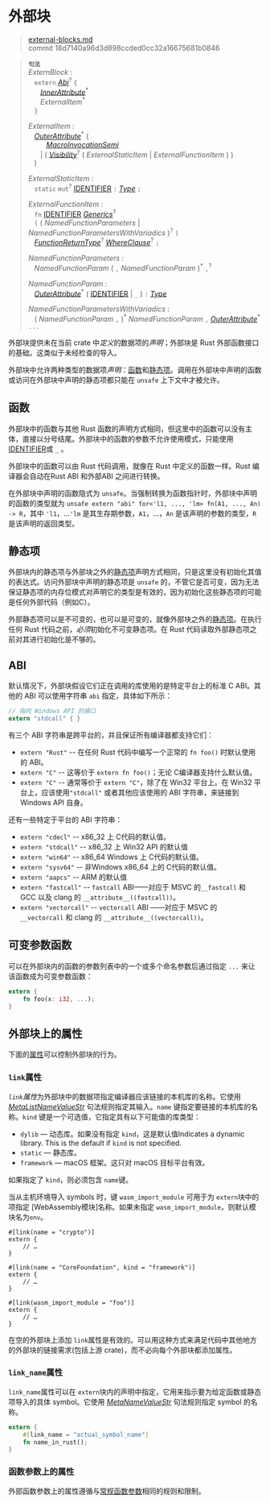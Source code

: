 # 外部块

>[external-blocks.md](https://github.com/rust-lang/reference/blob/master/src/items/external-blocks.md)\
>commit 18d7140a96d3d898ccded0cc32a16675681b0846

> **<sup>句法</sup>**\
> _ExternBlock_ :\
> &nbsp;&nbsp; `extern` [_Abi_]<sup>?</sup> `{`\
> &nbsp;&nbsp; &nbsp;&nbsp; [_InnerAttribute_]<sup>\*</sup>\
> &nbsp;&nbsp; &nbsp;&nbsp; _ExternalItem_<sup>\*</sup>\
> &nbsp;&nbsp; `}`
>
> _ExternalItem_ :\
> &nbsp;&nbsp; [_OuterAttribute_]<sup>\*</sup> (\
> &nbsp;&nbsp; &nbsp;&nbsp; &nbsp;&nbsp; [_MacroInvocationSemi_]\
> &nbsp;&nbsp; &nbsp;&nbsp; | ( [_Visibility_]<sup>?</sup> ( _ExternalStaticItem_ | _ExternalFunctionItem_ ) )\
> &nbsp;&nbsp; )
>
> _ExternalStaticItem_ :\
> &nbsp;&nbsp; `static` `mut`<sup>?</sup> [IDENTIFIER] `:` [_Type_] `;`
>
> _ExternalFunctionItem_ :\
> &nbsp;&nbsp; `fn` [IDENTIFIER]&nbsp;[_Generics_]<sup>?</sup>\
> &nbsp;&nbsp; `(` ( _NamedFunctionParameters_ | _NamedFunctionParametersWithVariadics_ )<sup>?</sup> `)`\
> &nbsp;&nbsp; [_FunctionReturnType_]<sup>?</sup> [_WhereClause_]<sup>?</sup> `;`
>
> _NamedFunctionParameters_ :\
> &nbsp;&nbsp; _NamedFunctionParam_ ( `,` _NamedFunctionParam_ )<sup>\*</sup> `,`<sup>?</sup>
>
> _NamedFunctionParam_ :\
> &nbsp;&nbsp; [_OuterAttribute_]<sup>\*</sup> ( [IDENTIFIER] | `_` ) `:` [_Type_]
>
> _NamedFunctionParametersWithVariadics_ :\
> &nbsp;&nbsp; ( _NamedFunctionParam_ `,` )<sup>\*</sup> _NamedFunctionParam_ `,` [_OuterAttribute_]<sup>\*</sup> `...`

外部块提供未在当前 crate 中*定义*的数据项的*声明*；外部块是 Rust 外部函数接口的基础。这类似于未经检查的导入。

外部块中允许两种类型的数据项*声明*：[函数]和[静态项]。调用在外部块中声明的函数或访问在外部块中声明的静态项都只能在 `unsafe` 上下文中才被允许。

## 函数

外部块中的函数与其他 Rust 函数的声明方式相同，但这里中的函数可以没有主体，直接以分号结尾。外部块中的函数的参数不允许使用模式，只能使用[IDENTIFIER]或 `_` 。

外部块中的函数可以由 Rust 代码调用，就像在 Rust 中定义的函数一样。Rust 编译器会自动在Rust ABI 和外部ABI 之间进行转换。

在外部块中声明的函数隐式为 `unsafe`。当强制转换为函数指针时，外部块中声明的函数的类型就为 `unsafe extern "abi" for<'l1, ..., 'lm> fn(A1, ..., An) -> R`，其中 `'l1`，…`'lm` 是其生存期参数，`A1`，…，`An` 是该声明的参数的类型，`R` 是该声明的返回类型。

## 静态项

外部块内的静态项与外部块之外的[静态项]声明方式相同，只是这里没有初始化其值的表达式。访问外部块中声明的静态项是 `unsafe` 的，不管它是否可变，因为无法保证静态项的内存位模式对声明它的类型是有效的，因为初始化这些静态项的可能是任何外部代码（例如C）。

外部静态项可以是不可变的，也可以是可变的，就像外部块之外的[静态项]。在执行任何 Rust 代码之前，*必须*初始化不可变静态项。在 Rust 代码读取外部静态项之前对其进行初始化是不够的。

## ABI

默认情况下，外部块假设它们正在调用的库使用的是特定平台上的标准 C ABI。其他的 ABI 可以使用字符串 `abi` 指定，具体如下所示：

```rust
// 指向 Windows API 的接口
extern "stdcall" { }
```

有三个 ABI 字符串是跨平台的，并且保证所有编译器都支持它们：

* `extern "Rust"` -- 在任何 Rust 代码中编写一个正常的 `fn foo()` 时默认使用的 ABI。
 * `extern "C"` -- 这等价于 `extern fn foo()`；无论 C编译器支持什么默认值<!--whatever the default your C compiler supports. NeedRecheck-->。
* `extern "C"` -- 通常等价于 `extern "C"`，除了在 Win32 平台上。在 Win32 平台上，应该使用`"stdcall"` 或者其他应该使用的 ABI 字符串，来链接到 Windows API 自身。

还有一些特定于平台的 ABI 字符串：

* `extern "cdecl"` -- x86\_32 上 C代码的默认值。
* `extern "stdcall"` -- x86\_32 上 Win32 API 的默认值 
* `extern "win64"` -- x86\_64 Windows 上 C代码的默认值。
* `extern "sysv64"` -- 非Windows x86\_64 上的 C代码的默认值。
* `extern "aapcs"` -- ARM 的默认值
* `extern "fastcall"` -- `fastcall` ABI——对应于 MSVC 的`__fastcall` 和 GCC 以及 clang 的 `__attribute__((fastcall))`。
* `extern "vectorcall"` -- `vectorcall` ABI ——对应于 MSVC 的 `__vectorcall` 和 clang 的 `__attribute__((vectorcall))`。

## 可变参数函数

可以在外部块内的函数的参数列表中的一个或多个命名参数后通过指定 `...` 来让该函数成为可变参数函数：

```rust
extern {
    fn foo(x: i32, ...);
}
```

## 外部块上的属性

下面的[属性]可以控制外部块的行为。

### `link`属性

*`link`属性*为外部块中的数据项指定编译器应该链接的本机库的名称。它使用 [_MetaListNameValueStr_] 句法规则指定其输入。`name` 键指定要链接的本机库的名称。`kind` 键是一个可选值，它指定具有以下可能值的库类型：

- `dylib` — 动态库。如果没有指定 `kind`，这是默认值Indicates a dynamic library. This is the default if `kind` is not specified.
- `static` — 静态库。
- `framework` —  macOS 框架。这只对 macOS 目标平台有效。

如果指定了 `kind`，则必须包含 `name`键。

当从主机环境导入 symbols 时，键 `wasm_import_module` 可用于为 `extern`块中的项指定 [WebAssembly模块]名称。如果未指定 `wasm_import_module`，则默认模块名为`env`。

<!-- ignore: requires extern linking -->
```rust,ignore
#[link(name = "crypto")]
extern {
    // …
}

#[link(name = "CoreFoundation", kind = "framework")]
extern {
    // …
}

#[link(wasm_import_module = "foo")]
extern {
    // …
}
```

在空的外部块上添加 `link`属性是有效的。可以用这种方式来满足代码中其他地方的外部块的链接需求(包括上游 crate)，而不必向每个外部块都添加属性。

### `link_name`属性

`link_name`属性可以在 `extern`块内的声明中指定，它用来指示要为给定函数或静态项导入的具体 symbol。它使用 [_MetaNameValueStr_] 句法规则指定 symbol 的名称。

```rust
extern {
    #[link_name = "actual_symbol_name"]
    fn name_in_rust();
}
```

### 函数参数上的属性

外部函数参数上的属性遵循与[常规函数参数]相同的规则和限制。

[IDENTIFIER]: ../identifiers.md
[WebAssembly module]: https://webassembly.github.io/spec/core/syntax/modules.html
[函数]: functions.md
[静态项]: static-items.md
[_Abi_]: functions.md
[_FunctionReturnType_]: functions.md
[_Generics_]: generics.md
[_InnerAttribute_]: ../attributes.md
[_MacroInvocationSemi_]: ../macros.md#宏调用
[_MetaListNameValueStr_]: ../attributes.md#元项属性句法
[_MetaNameValueStr_]: ../attributes.md#元项属性句法
[_OuterAttribute_]: ../attributes.md
[_Type_]: ../types.md#type-expressions
[_Visibility_]: ../visibility-and-privacy.md
[_WhereClause_]: generics.md#where子句
[属性]: ../attributes.md
[常规函数参数]: functions.md#函数参数上的属性
